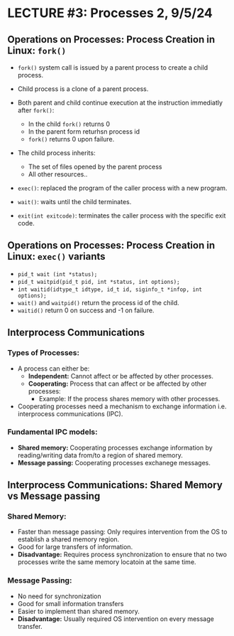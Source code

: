 # LECTURE #3: Processes 2, 9/5/24

## Operations on Processes: Process Creation in Linux: `fork()`

-   `fork()` system call is issued by a parent process to create a child process.
-   Child process is a clone of a parent process.
-   Both parent and child continue execution at the instruction immediatly after `fork()`:

    -   In the child `fork()` returns 0
    -   In the parent form returhsn process id
    -   `fork()` returns 0 upon failure.

-   The child process inherits:

    -   The set of files opened by the parent process
    -   All other resources..

-   `exec()`: replaced the program of the caller process with a new program.
-   `wait()`: waits until the child terminates.
-   `exit(int exitcode)`: terminates the caller process with the specific exit code.

## Operations on Processes: Process Creation in Linux: `exec()` variants

-   `pid_t wait (int *status);`
-   `pid_t waitpid(pid_t pid, int *status, int options);`
-   `int waitid(idtype_t idtype, id_t id, siginfo_t *infop, int options);`
-   `wait()` and `waitpid()` return the process id of the child.
-   `waitid()` return 0 on success and -1 on failure.

## Interprocess Communications

### Types of Processes:

-   A process can either be:
    -   **Independent:** Cannot affect or be affected by other processes.
    -   **Cooperating:** Process that can affect or be affected by other processes:
        -   Example: If the process shares memory with other processes.
-   Cooperating processes need a mechanism to exchange information i.e. interprocess communications (IPC).

### Fundamental IPC models:

-   **Shared memory:** Cooperating processes exchange information by reading/writing data from/to a region of shared memory.
-   **Message passing:** Cooperating processes exchanege messages.

## Interprocess Communications: Shared Memory vs Message passing

### Shared Memory:

-   Faster than message passing: Only requires intervention from the OS to establish a shared memory region.
-   Good for large transfers of information.
-   **Disadvantage:** Requires process synchronization to ensure that no two processes write the same memory locatoin at the same time.

### Message Passing:

-   No need for synchronization
-   Good for small information transfers
-   Easier to implement than shared memory.
-   **Disadvantage:** Usually required OS intervention on every message transfer.

